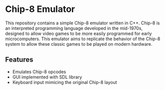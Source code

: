# Chip-8 Emulator

This repository contains a simple Chip-8 emulator written in C++. Chip-8 is an interpreted programming language developed in the mid-1970s, 
designed to allow video games to be more easily programmed for early microcomputers. This emulator aims to replicate the behavior of the Chip-8 
system to allow these classic games to be played on modern hardware.

## Features
- Emulates Chip-8 opcodes
- GUI implemented with SDL library
- Keyboard input mimicing the original Chip-8 layout
